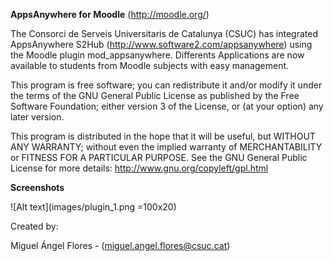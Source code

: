 **AppsAnywhere for Moodle** (http://moodle.org/)

The Consorci de Serveis Universitaris de Catalunya (CSUC) has integrated AppsAnywhere S2Hub (http://www.software2.com/appsanywhere) using the Moodle plugin mod_appsanywhere. Differents Applications are now available to students from Moodle subjects with easy management.

This program is free software; you can redistribute it and/or modify it under the terms of the GNU General Public License as published by the Free Software Foundation; either version 3 of the License, or (at your option) any later version.

This program is distributed in the hope that it will be useful, but WITHOUT ANY WARRANTY; without even the implied warranty of MERCHANTABILITY or FITNESS FOR A PARTICULAR PURPOSE. See the GNU General Public License for more details: http://www.gnu.org/copyleft/gpl.html

**Screenshots**

![Alt text](images/plugin_1.png =100x20) 

Created by:

Miguel Ángel Flores - (miguel.angel.flores@csuc.cat)


